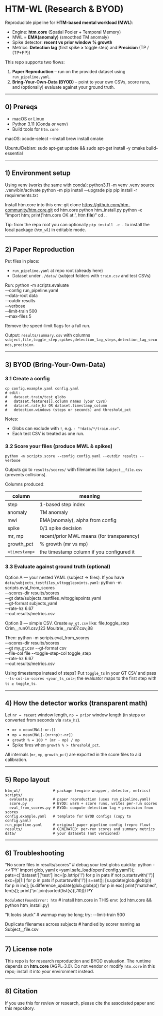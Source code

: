 # HTM-WL (Research & BYOD)

Reproducible pipeline for **HTM-based mental workload (MWL)**:
- Engine: **htm.core** (Spatial Pooler + Temporal Memory)
- MWL = **EMA(anomaly)** (smoothed TM anomaly)
- Spike detector: **recent vs prior window % growth**
- Metrics: **Detection lag** (first spike ≥ toggle step) and **Precision** (TP / (TP+FP))

This repo supports two flows:
1) **Paper Reproduction** – run on the provided dataset using `run_pipeline.yaml`.
2) **Bring-Your-Own-Data (BYOD)** – point to your own CSVs, score runs, and (optionally) evaluate against your ground truth.

---

## 0) Prereqs

- macOS or Linux
- Python 3.11 (Conda *or* venv)
- Build tools for `htm.core`

macOS:
    xcode-select --install
    brew install cmake

Ubuntu/Debian:
    sudo apt-get update && sudo apt-get install -y cmake build-essential

---

## 1) Environment setup

Using venv (works the same with conda):
    python3.11 -m venv .venv
    source .venv/bin/activate
    python -m pip install --upgrade pip
    pip install -r requirements.txt

Install htm.core into this env:
    git clone https://github.com/htm-community/htm.core.git
    cd htm.core
    python htm_install.py
    python -c "import htm; print('htm.core OK at:', htm.__file__)"
    cd ..

Tip: from the repo root you can optionally `pip install -e .` to install the local package (`htm_wl`) in editable mode.

---

## 2) Paper Reproduction

Put files in place:
- `run_pipeline.yaml` at repo root (already here)
- Dataset under `./data/` (subject folders with `train.csv` and test CSVs)

Run:
    python -m scripts.evaluate \
      --config run_pipeline.yaml \
      --data-root data \
      --outdir results \
      --verbose \
      --limit-train 500 \
      --max-files 5

Remove the speed-limit flags for a full run.

Output: `results/summary.csv` with columns  
`subject,file,toggle_step,spikes,detection_lag_steps,detection_lag_seconds,precision`.

---

## 3) BYOD (Bring-Your-Own-Data)

### 3.1 Create a config
    cp config.example.yaml config.yaml
    # edit:
    #   dataset.train/test globs
    #   dataset.features[].column names (your CSVs)
    #   dataset.rate_hz OR dataset.timestamp_column
    #   detection.windows (steps or seconds) and threshold_pct

Notes:
- Globs can exclude with `!`, e.g. `- "!data/*/train.csv"`.
- Each test CSV is treated as one run.

### 3.2 Score your files (produce MWL & spikes)
    python -m scripts.score --config config.yaml --outdir results --verbose

Outputs go to `results/scores/` with filenames like `Subject__file.csv` (prevents collisions).

Columns produced:

| column        | meaning                                   |
|---------------|-------------------------------------------|
| step          | 1-based step index                        |
| anomaly       | TM anomaly                                |
| mwl           | EMA(anomaly), alpha from config           |
| spike         | 0/1 spike decision                        |
| mr, mp        | recent/prior MWL means (for transparency) |
| growth_pct    | % growth (mr vs mp)                       |
| `<timestamp>` | the timestamp column if you configured it |

### 3.3 Evaluate against ground truth (optional)

Option A — your nested YAML (subject → files). If you have `data/subjects_testfiles_wltogglepoints.yaml`:
    python -m scripts.eval_from_scores \
      --scores-dir results/scores \
      --gt data/subjects_testfiles_wltogglepoints.yaml \
      --gt-format subjects_yaml \
      --rate-hz 6.67 \
      --out results/metrics.csv

Option B — simple CSV. Create `my_gt.csv` like:
    file,toggle_step
    Crim__run01.csv,123
    Moultrie__run07.csv,88

Then:
    python -m scripts.eval_from_scores \
      --scores-dir results/scores \
      --gt my_gt.csv --gt-format csv \
      --file-col file --toggle-step-col toggle_step \
      --rate-hz 6.67 \
      --out results/metrics.csv

Using timestamps instead of steps? Put `toggle_ts` in your GT CSV and pass `--ts-col-in-scores <your_ts_col>`; the evaluator maps to the first step with `ts ≥ toggle_ts`.

---

## 4) How the detector works (transparent math)

Let `nr = recent` window length, `np = prior` window length (in steps or converted from seconds via `rate_hz`).

- `mr = mean(MWL[-nr:])`
- `mp = mean(MWL[-(nr+np):-nr])`
- `growth % = 100 * (mr - mp) / mp`
- Spike fires when `growth % > threshold_pct`.

All internals (`mr`, `mp`, `growth_pct`) are exported in the score files to aid calibration.

---

## 5) Repo layout

    htm_wl/               # package (engine wrapper, detector, metrics)
    scripts/
      evaluate.py         # paper reproduction (uses run_pipeline.yaml)
      score.py            # BYOD: warm + score runs, writes per-run scores
      eval_from_scores.py # BYOD: compute detection lag + precision from scores
    config.example.yaml   # template for BYOD configs (copy to config.yaml)
    run_pipeline.yaml     # original paper pipeline config (repro flow)
    results/              # GENERATED: per-run scores and summary metrics
    data/                 # your datasets (not versioned)

---

## 6) Troubleshooting

“No score files in results/scores”
    # debug your test globs quickly:
    python - <<'PY'
    import glob, yaml
    c=yaml.safe_load(open('config.yaml')); pats=c['dataset']['test']
    inc=[p.lstrip('!') for p in pats if not p.startswith('!')]
    exc=[p[1:] for p in pats if p.startswith('!')]
    s=set(); [s.update(glob.glob(p)) for p in inc]; [s.difference_update(glob.glob(p)) for p in exc]
    print('matched', len(s)); print('\n'.join(sorted(list(s))[:10]))
    PY

`ModuleNotFoundError: htm`
    # install htm.core in THIS env:
    (cd htm.core && python htm_install.py)

“It looks stuck”
    # warmup may be long; try:
    --limit-train 500

Duplicate filenames across subjects
    # handled by scorer naming as Subject__file.csv

---

## 7) License note

This repo is for research reproduction and BYOD evaluation. The runtime depends on **htm.core** (AGPL-3.0). Do not vendor or modify `htm.core` in this repo; install it into your environment instead.

---

## 8) Citation

If you use this for review or research, please cite the associated paper and this repository.
